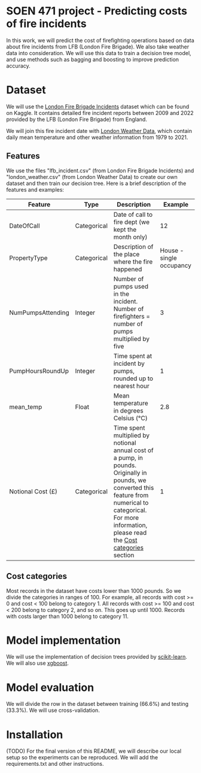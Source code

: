 # SOEN 471 project - Predicting costs of fire incidents
In this work, we will predict the cost of firefighting operations based on data about fire incidents from LFB (London Fire Brigade). We also take weather data into consideration. We will use this data to train a decision tree model, and use methods such as bagging and boosting to improve prediction accuracy.

# Dataset
We will use the [London Fire Brigade Incidents](https://www.kaggle.com/datasets/jonbown/london-fire-brigade-incidents) dataset which can be found on Kaggle. It contains detailed fire incident reports between 2009 and 2022 provided by the LFB (London Fire Brigade) from England. 

We will join this fire incident date with [London Weather Data](https://www.kaggle.com/datasets/emmanuelfwerr/london-weather-data), which contain daily mean temperature and other weather information from 1979 to 2021.

## Features
We use the files "lfb_incident.csv" (from London Fire Brigade Incidents) and "london_weather.csv" (from London Weather Data) to create our own dataset and then train our decision tree. Here is a brief description of the features and examples:

| **Feature**       | **Type**    | **Description**                                                    | **Example**              |
|-------------------|-------------|--------------------------------------------------------------------|--------------------------|
| DateOfCall        | Categorical | Date of call to fire dept (we kept the month only)                 | 12                       |
| PropertyType      | Categorical | Description of the place where the fire happened                   | House - single occupancy |
| NumPumpsAttending | Integer     | Number of pumps used in the incident. Number of firefighters = number of pumps multiplied by five                  | 3                        |
| PumpHoursRoundUp  | Integer     | Time spent at incident by pumps, rounded up to nearest hour        | 1                        |
| mean_temp  | Float     |  Mean temperature in degrees Celsius (°C)        | 2.8                        |
| Notional Cost (£) | Categorical     | Time spent multiplied by notional annual cost of a pump, in pounds. Originally in pounds, we converted this feature from numerical to categorical. For more information, please read the [Cost categories](#cost-cat) section | 1                      |

## <a name="cost-cat"></a> Cost categories
Most records in the dataset have costs lower than 1000 pounds. So we divide the categories in ranges of 100. For example, all records with cost >= 0 and cost < 100 belong to category 1. All records with cost >= 100 and cost < 200 belong to category 2, and so on. This goes up until 1000. Records with costs larger than 1000 belong to category 11.

# Model implementation
We will use the implementation of decision trees provided by [scikit-learn](https://scikit-learn.org/stable/modules/generated/sklearn.tree.DecisionTreeClassifier.html#sklearn.tree.DecisionTreeClassifier). We will also use [xgboost](https://xgboost.readthedocs.io/).

# Model evaluation
We will divide the row in the dataset between training (66.6%) and testing (33.3%). We will use cross-validation.

# Installation
(TODO) For the final version of this README, we will describe our local setup so the experiments can be reproduced. We will add the requirements.txt and other instructions.